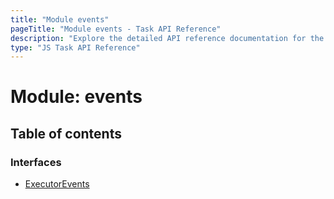```yaml
---
title: "Module events"
pageTitle: "Module events - Task API Reference"
description: "Explore the detailed API reference documentation for the Module events within the Task API SDK for the Golem Network."
type: "JS Task API Reference"
---
```

# Module: events

## Table of contents

### Interfaces

- [ExecutorEvents](../interfaces/events.ExecutorEvents)

